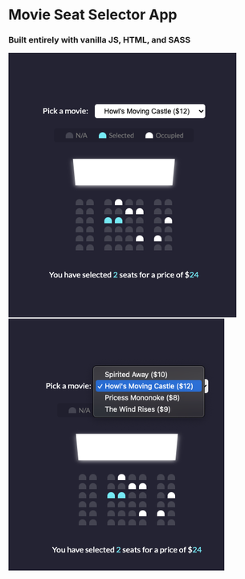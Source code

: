 # Movie Seat Selector App

### Built entirely with vanilla JS, HTML, and SASS

<img src="https://github.com/RobbieProkop/movie_seat_selector_vanilla_js/blob/master/screen1.png" />

<img src="https://github.com/RobbieProkop/movie_seat_selector_vanilla_js/blob/master/screen2.png" />
